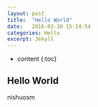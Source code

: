 ```yaml
---
layout: post
title:  "Hello World"
date:   2016-03-30 15:14:54
categories: Hello
excerpt: Jekyll
---
```


* content
{:toc}


## Hello World

nishuosm